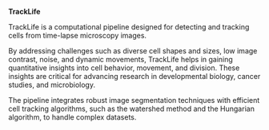 **TrackLife**

TrackLife is a computational pipeline designed for detecting and tracking cells from time-lapse microscopy images. 

By addressing challenges such as diverse cell shapes and sizes, low image contrast, noise, and dynamic movements, TrackLife helps in gaining quantitative insights into cell behavior, movement, and division. These insights are critical for advancing research in developmental biology, cancer studies, and microbiology. 

The pipeline integrates robust image segmentation techniques with efficient cell tracking algorithms, such as the watershed method and the Hungarian algorithm, to handle complex datasets.
